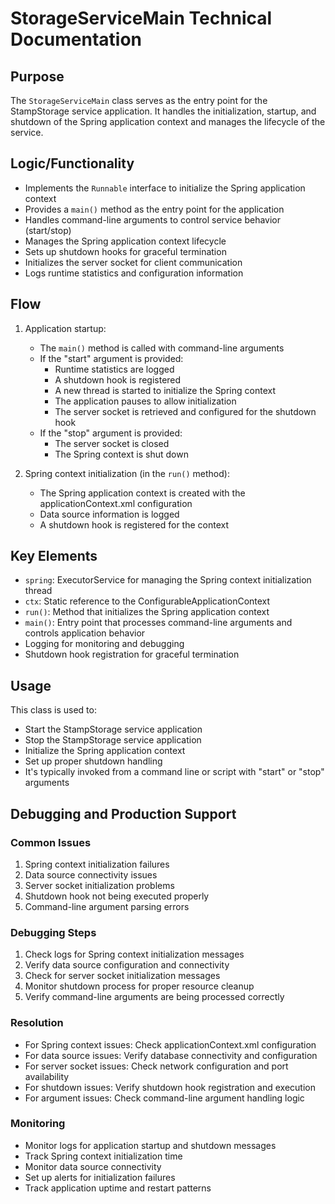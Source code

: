# StorageServiceMain Technical Documentation

## Purpose
The `StorageServiceMain` class serves as the entry point for the StampStorage service application. It handles the initialization, startup, and shutdown of the Spring application context and manages the lifecycle of the service.

## Logic/Functionality
- Implements the `Runnable` interface to initialize the Spring application context
- Provides a `main()` method as the entry point for the application
- Handles command-line arguments to control service behavior (start/stop)
- Manages the Spring application context lifecycle
- Sets up shutdown hooks for graceful termination
- Initializes the server socket for client communication
- Logs runtime statistics and configuration information

## Flow
1. Application startup:
   - The `main()` method is called with command-line arguments
   - If the "start" argument is provided:
     - Runtime statistics are logged
     - A shutdown hook is registered
     - A new thread is started to initialize the Spring context
     - The application pauses to allow initialization
     - The server socket is retrieved and configured for the shutdown hook
   - If the "stop" argument is provided:
     - The server socket is closed
     - The Spring context is shut down

2. Spring context initialization (in the `run()` method):
   - The Spring application context is created with the applicationContext.xml configuration
   - Data source information is logged
   - A shutdown hook is registered for the context

## Key Elements
- `spring`: ExecutorService for managing the Spring context initialization thread
- `ctx`: Static reference to the ConfigurableApplicationContext
- `run()`: Method that initializes the Spring application context
- `main()`: Entry point that processes command-line arguments and controls application behavior
- Logging for monitoring and debugging
- Shutdown hook registration for graceful termination

## Usage
This class is used to:
- Start the StampStorage service application
- Stop the StampStorage service application
- Initialize the Spring application context
- Set up proper shutdown handling
- It's typically invoked from a command line or script with "start" or "stop" arguments

## Debugging and Production Support

### Common Issues
1. Spring context initialization failures
2. Data source connectivity issues
3. Server socket initialization problems
4. Shutdown hook not being executed properly
5. Command-line argument parsing errors

### Debugging Steps
1. Check logs for Spring context initialization messages
2. Verify data source configuration and connectivity
3. Check for server socket initialization messages
4. Monitor shutdown process for proper resource cleanup
5. Verify command-line arguments are being processed correctly

### Resolution
- For Spring context issues: Check applicationContext.xml configuration
- For data source issues: Verify database connectivity and configuration
- For server socket issues: Check network configuration and port availability
- For shutdown issues: Verify shutdown hook registration and execution
- For argument issues: Check command-line argument handling logic

### Monitoring
- Monitor logs for application startup and shutdown messages
- Track Spring context initialization time
- Monitor data source connectivity
- Set up alerts for initialization failures
- Track application uptime and restart patterns
